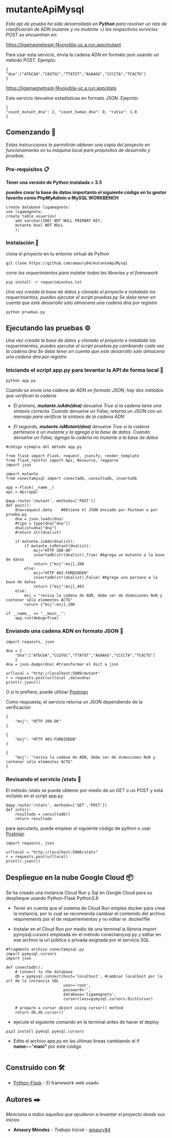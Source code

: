 # mutanteApiMysql

_Esta api de prueba ha sido desarrollada en **Python** para resolver un reto de clasificación de ADN mutante y no mutante =)
los respectivos servicios POST se encuentran en_:

https://ligamagnetosql-f4vojxibla-uc.a.run.app/mutant

Para usar esta servicio, envía la cadena ADN en formato json usando un método POST. Ejemplo:
```
{
"dna":["ATGCGA","CAGTGC","TTATGT","AGAAGG","CCCCTA","TCACTG"]
}
```
https://ligamagnetosql-f4vojxibla-uc.a.run.app/stats

Este servicio devuelve estadísticas en formato JSON. Ejepmlo:
```
{
"count_mutant_dna": 2, "count_human_dna": 0, "ratio": 1.0
}
```
## Comenzando 🚀

_Estas instrucciones te permitirán obtener una copia del proyecto en funcionamiento en tu máquina local para propósitos de desarrollo y pruebas._

### Pre-requisitos 📋
**Tener una versión de Python instalada > 3.5**

**puedes crear la base de datos importanto el siguiente código en tu gestor favorito como PhpMyAdmin o MySQL WORKBENCH**

```
create database ligamagneto:
use ligamagneto;
create table usuarios(
    adn varchar(200) NOT NULL PRIMARY KEY,
    mutante bool NOT NULL
    );
```

### Instalación 🔧

clona el proyecto en tu entorno virtual de Python

```
git clone https://github.com/amaury84/mutanteApiMysql
```

_corre los requerimientos para instalar todas las librerias y el framework_

```
pip install -r requerimientos.txt
```

_Una vez creada la base de datos y clonado el proyecto e instalado los requerimientos, puedes ejecutar el script pruebas.py
Se debe tener en cuenta que este desarrollo sólo almacena una cadena dna por registro_
```
python pruebas.py
```

## Ejecutando las pruebas ⚙️

_Una vez creada la base de datos y clonado el proyecto e instalado los requerimientos, puedes ejecutar el script pruebas.py cambiando cada vez la cadena dna
Se debe tener en cuenta que este desarrollo sólo almacena una cadena dna por registro_

### Iniciando el script app.py para levantar la API de forma local 🔩
```
python app.py
```

_Cuando se envía una cadena de ADN en formato JSON, hay dos métodos que verifican la cadena_

* _El primero, **mutante.isAdn(dna)** devuelve True si la cadena tiene una sintaxis correcta._
 _Cuando devuelve un False, retorna un JSON con un mensaje para verificar la sintaxis de la cadena ADN_

* _El segundo, **mutante.isMutant(dna)** devuelve True si la cadena pertenece a un mutante y la agrega a la base de datos._
_Cuando devuelve un False, agrega la cadena no mutante a la base de datos_
```
#código ejemplo del método app.py

from flask import Flask, request, jsonify, render_template
from flask_restful import Api, Resource, reqparse
import json

import mutante
from conectamysql import conectadb, consultadb, insertadb

app = Flask(__name__)
api = Api(app)

@app.route('/mutant', methods=['POST'])
def post():
    dna=request.data    #Obtiene el JSON enviado por Postman o por prueba.py
    dna = json.loads(dna)
    #tipo = type(dna["dna"])
    dnalist=dna["dna"]
    #return str(dnalist)

    if mutante.isAdn(dnalist):        
        if mutante.isMutant(dnalist):
            msj="HTTP 200-OK"
            insertadb(str(dnalist),True) #Agrega un mutante a la base de datos
            return {"msj":msj},200
        else:
            msj="HTTP 403-FORBIDDEN"
            insertadb(str(dnalist),False) #Agrega una persona a la base de datos
            return {"msj":msj},403
    else:
        msj = "revisa la cadena de ADN, debe ser de dimesiones NxN y contener sólo elementos ACTG"
        return {"msj":msj},200
        
if __name__ == "__main__":
    app.run(debug=True)
```
### Enviando una cadena ADN en formato JSON 🔩
```
import requests, json

dna = {
    "dna":["ATGCGA","CCGTGC","TTATGT","AGAAGG","CCCCTA","TCACTG"]
    }
dna = json.dumps(dna) #transformar el dict a json

urllocal = "http://localhost:5000/mutant"
r = requests.post(urllocal ,data=dna)
print(r.json())
```
O si lo prefiere, puede utilizar [Postman](https://www.postman.com/)

Como respuesta, el servicio retorna un JSON dependiendo de la verificación
```
{
    "msj": "HTTP 200-OK"
}
```
```
{
    "msj": "HTTP 403-FORBIDDEN"
}
```
```
{
    "msj": "revisa la cadena de ADN, debe ser de dimesiones NxN y contener sólo elementos ACTG"
}
```

### Revisando el servicio /stats 🔩
El método /stats se puede obtener por medio de un GET o un POST y está incluido en el script app.py
```
@app.route('/stats', methods=['GET','POST'])
def info():
    resultado = consultadb()
    return resultado
```
para ejecutarlo, puede emplear el siguiente código de python o usar [Postman](https://www.postman.com/)
```
import requests, json

urllocal = "http://localhost:5000/stats"
r = requests.post(urllocal)
print(r.json())
```

## Despliegue en la nube Google Cloud 📦

Se ha creado una instancia Cloud Run y Sql en Google Cloud para su desplieque usando Python-Flask Python3.8

* Tener en cuenta que el sistema de Cloud Run emplea docker para crear la instancia, por lo cual se recomienda cambiar el contenido
del archivo requirements por el de requeriemientos y no editar el .dockerfile

* Instalar en el Cloud Run por medio de una terminal la libreria import pymysql.cursors empleada en el método conectamysql.py 
y editar en ese archivo la url pública o privada asignada por el servicio SQL
```
#fragmento archivo conectamysql.py
import pymysql.cursors
import json

def conectadb():    
    # Connect to the database
    db = pymysql.connect(host='localhost', #cambiar localhost por la url de la instancia SQL
                         user='root',
                         password='',
                         database='ligamagneto',
                         cursorclass=pymysql.cursors.DictCursor)

    # prepare a cursor object using cursor() method
    return db,db.cursor()
```
* ejecute el siguiente comando en la terminal antes de hacer el deploy
```
pip3 install pymsql pymsql.cursors
```
* Edite el archivo app.py en las últimas lineas cambiando el if __name__=="__main"__ por este código
```
```

## Construido con 🛠️

* [Python-Flask](https://flask.palletsprojects.com/en/2.0.x/) - El framework web usado

## Autores ✒️

_Menciona a todos aquellos que ayudaron a levantar el proyecto desde sus inicios_

* **Amaury Méndez** - *Trabajo Inicial* - [amaury84](https://github.com/amaury84)
